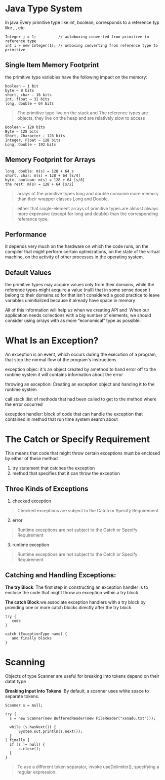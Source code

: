 
# Java Type System

In java Every primitive type like int, boolean, corresponds to a reference typ like <Integer>, <Boolean>, etc
```
Integer j = 1;          // autoboxing converted from primitive to reference type
int i = new Integer(1); // unboxing converting from reference type to primitive 
```

## Single Item Memory Footprint

the primitive type variables have the following impact on the memory:
```
boolean – 1 bit
byte – 8 bits
short, char – 16 bits
int, float – 32 bits
long, double – 64 bits
```
> The primitive type live on the stack and The reference types are objects, they live on the heap and are relatively slow to access

```
Boolean – 128 bits
Byte – 128 bits
Short, Character – 128 bits
Integer, Float – 128 bits
Long, Double – 192 bits
```
## Memory Footprint for Arrays
```
long, double: m(s) = 128 + 64 s
short, char: m(s) = 128 + 64 [s/4]
byte, boolean: m(s) = 128 + 64 [s/8]
the rest: m(s) = 128 + 64 [s/2]
```
> arrays of the primitive types long and double consume more memory than their wrapper classes Long and Double.

> either that single-element arrays of primitive types are almost always more expensive (except for long and double) than the corresponding reference type.

## Performance

it depends very much on the hardware on which the code runs, on the compiler that might perform certain optimizations, on the state of the virtual machine, on the activity of other processes in the operating system.

## Default Values
the primitive types may acquire values only from their domains, while the reference types might acquire a value (null) that in some sense doesn't belong to their domains.so for that isn't considered a good practice to leave variables uninitialized because it already have space in
memory

All of this information will help us when we creating API and  When our application needs collections with a big number of elements, we should consider using arrays with as more “economical” type as possible.








# What Is an Exception?
 An exception is an event, which occurs during the execution of a program, that stop the normal flow of the program's instructions

 exception objec: it's an object created by amethod to hand error off to the runtime system  it will contains information about the error 

 throwing an exception: Creating an exception object and handing it to the runtime system

 call stack :list of methods that had been called to get to the method where the error occurred

 exception handler: block of code that can handle the exception that contained in method that run time system search about

 # The Catch or Specify Requirement
 This means that code that might throw certain exceptions must be enclosed by either of  these method
 1.  try statement that catches the exception
 2. method that specifies that it can throw the exception

 ## Three Kinds of Exceptions
 1.  checked exception
 > Checked exceptions are subject to the Catch or Specify Requirement
 2. error
 > Runtime exceptions are not subject to the Catch or Specify Requirement
 3. runtime exception
 > Runtime exceptions are not subject to the Catch or Specify Requirement

 ## Catching and Handling Exceptions:
 
 **The try Block**: The first step in constructing an exception handler is to enclose the code that might throw an exception within a try block

 **The catch Block**:we  associate exception handlers with a try block by providing one or more catch blocks directly after the try block
 ```
 try {
    code
}

catch (ExceptionType name) {
    and finally blocks 
}
```



 # Scanning
 Objects of type Scanner are useful for breaking into tokens depend on their datat type 

  **Breaking Input into Tokens** :By default, a scanner uses white space to separate tokens.
  ```
  Scanner s = null;

try {
    s = new Scanner(new BufferedReader(new FileReader("xanadu.txt")));

    while (s.hasNext()) {
        System.out.println(s.next());
    }
} finally {
    if (s != null) {
        s.close();
    }
}

  ```

  > To use a different token separator, invoke useDelimiter(), specifying a regular expression.

